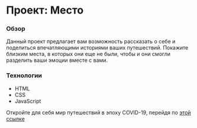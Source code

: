 # Проект: Место

### Обзор

Данный проект предлагает вам возможность рассказать о себе и поделиться впечатляющими историями ваших путешествий.
Покажите близким места, в которых они еще не были, чтобы и они смогли разделить ваши эмоции вместе с вами.

### Технологии
* HTML
* CSS
* JavaScript

Откройте для себя мир путешествий в эпоху COVID-19, перейдя по [этой ссылке]()